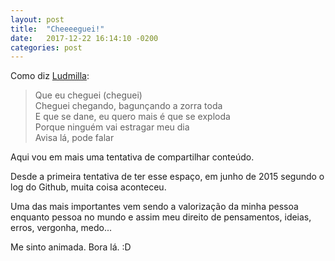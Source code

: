 ```yaml
---
layout: post
title:  "Cheeeeguei!"
date:   2017-12-22 16:14:10 -0200
categories: post
---
```

Como diz [Ludmilla](https://www.youtube.com/watch?v=RNVLCr-Y7rQ):

> Que eu cheguei (cheguei)  
> Cheguei chegando, bagunçando a zorra toda  
> E que se dane, eu quero mais é que se exploda  
> Porque ninguém vai estragar meu dia  
> Avisa lá, pode falar  

Aqui vou em mais uma tentativa de compartilhar conteúdo.

Desde a primeira tentativa de ter esse espaço, em junho de 2015 segundo o log do Github, muita coisa aconteceu.

Uma das mais importantes vem sendo a valorização da minha pessoa enquanto pessoa no mundo e assim meu direito de pensamentos, ideias, erros, vergonha, medo...

Me sinto animada. Bora lá. :D